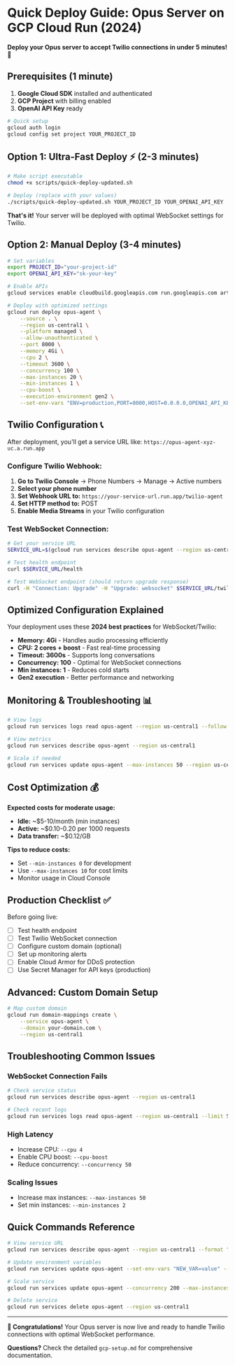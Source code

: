 # Quick Deploy Guide: Opus Server on GCP Cloud Run (2024)

**Deploy your Opus server to accept Twilio connections in under 5 minutes! 🚀**

## Prerequisites (1 minute)

1. **Google Cloud SDK** installed and authenticated
2. **GCP Project** with billing enabled
3. **OpenAI API Key** ready

```bash
# Quick setup
gcloud auth login
gcloud config set project YOUR_PROJECT_ID
```

## Option 1: Ultra-Fast Deploy ⚡ (2-3 minutes)

```bash
# Make script executable
chmod +x scripts/quick-deploy-updated.sh

# Deploy (replace with your values)
./scripts/quick-deploy-updated.sh YOUR_PROJECT_ID YOUR_OPENAI_API_KEY
```

**That's it!** Your server will be deployed with optimal WebSocket settings for Twilio.

## Option 2: Manual Deploy (3-4 minutes)

```bash
# Set variables
export PROJECT_ID="your-project-id"
export OPENAI_API_KEY="sk-your-key"

# Enable APIs
gcloud services enable cloudbuild.googleapis.com run.googleapis.com artifactregistry.googleapis.com

# Deploy with optimized settings
gcloud run deploy opus-agent \
    --source . \
    --region us-central1 \
    --platform managed \
    --allow-unauthenticated \
    --port 8000 \
    --memory 4Gi \
    --cpu 2 \
    --timeout 3600 \
    --concurrency 100 \
    --max-instances 20 \
    --min-instances 1 \
    --cpu-boost \
    --execution-environment gen2 \
    --set-env-vars "ENV=production,PORT=8000,HOST=0.0.0.0,OPENAI_API_KEY=$OPENAI_API_KEY"
```

## Twilio Configuration 📞

After deployment, you'll get a service URL like: `https://opus-agent-xyz-uc.a.run.app`

### Configure Twilio Webhook:

1. **Go to Twilio Console** → Phone Numbers → Manage → Active numbers
2. **Select your phone number**
3. **Set Webhook URL to:** `https://your-service-url.run.app/twilio-agent`
4. **Set HTTP method to:** POST
5. **Enable Media Streams** in your Twilio configuration

### Test WebSocket Connection:

```bash
# Get your service URL
SERVICE_URL=$(gcloud run services describe opus-agent --region us-central1 --format "value(status.url)")

# Test health endpoint
curl $SERVICE_URL/health

# Test WebSocket endpoint (should return upgrade response)
curl -H "Connection: Upgrade" -H "Upgrade: websocket" $SERVICE_URL/twilio-agent
```

## Optimized Configuration Explained

Your deployment uses these **2024 best practices** for WebSocket/Twilio:

- **Memory: 4Gi** - Handles audio processing efficiently
- **CPU: 2 cores + boost** - Fast real-time processing
- **Timeout: 3600s** - Supports long conversations
- **Concurrency: 100** - Optimal for WebSocket connections
- **Min instances: 1** - Reduces cold starts
- **Gen2 execution** - Better performance and networking

## Monitoring & Troubleshooting 📊

```bash
# View logs
gcloud run services logs read opus-agent --region us-central1 --follow

# View metrics
gcloud run services describe opus-agent --region us-central1

# Scale if needed
gcloud run services update opus-agent --max-instances 50 --region us-central1
```

## Cost Optimization 💰

**Expected costs for moderate usage:**
- **Idle:** ~$5-10/month (min instances)
- **Active:** ~$0.10-0.20 per 1000 requests
- **Data transfer:** ~$0.12/GB

**Tips to reduce costs:**
- Set `--min-instances 0` for development
- Use `--max-instances 10` for cost limits
- Monitor usage in Cloud Console

## Production Checklist ✅

Before going live:

- [ ] Test health endpoint
- [ ] Test Twilio WebSocket connection
- [ ] Configure custom domain (optional)
- [ ] Set up monitoring alerts
- [ ] Enable Cloud Armor for DDoS protection
- [ ] Use Secret Manager for API keys (production)

## Advanced: Custom Domain Setup

```bash
# Map custom domain
gcloud run domain-mappings create \
    --service opus-agent \
    --domain your-domain.com \
    --region us-central1
```

## Troubleshooting Common Issues

### WebSocket Connection Fails
```bash
# Check service status
gcloud run services describe opus-agent --region us-central1

# Check recent logs
gcloud run services logs read opus-agent --region us-central1 --limit 50
```

### High Latency
- Increase CPU: `--cpu 4`
- Enable CPU boost: `--cpu-boost`
- Reduce concurrency: `--concurrency 50`

### Scaling Issues
- Increase max instances: `--max-instances 50`
- Set min instances: `--min-instances 2`

## Quick Commands Reference

```bash
# View service URL
gcloud run services describe opus-agent --region us-central1 --format "value(status.url)"

# Update environment variables
gcloud run services update opus-agent --set-env-vars "NEW_VAR=value" --region us-central1

# Scale service
gcloud run services update opus-agent --concurrency 200 --max-instances 30 --region us-central1

# Delete service
gcloud run services delete opus-agent --region us-central1
```

---

**🎉 Congratulations!** Your Opus server is now live and ready to handle Twilio connections with optimal WebSocket performance.

**Questions?** Check the detailed `gcp-setup.md` for comprehensive documentation.